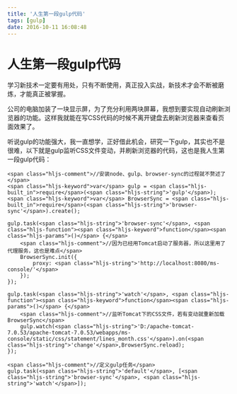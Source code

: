 ```yaml
---
title: '人生第一段gulp代码'
tags: [gulp]
date: 2016-10-11 16:08:48
---
```


# 人生第一段gulp代码

学习新技术一定要有用处，只有不断使用，真正投入实战，新技术才会不断被磨炼，才能真正被掌握。

公司的电脑加装了一块显示屏，为了充分利用两块屏幕，我想到要实现自动刷新浏览器的功能。这样我就能在写CSS代码的时候不离开键盘去刷新浏览器来查看页面效果了。

听说gulp的功能强大，我一直想学，正好借此机会，研究一下gulp，其实也不是很难，以下就是gulp监听CSS文件变动，并刷新浏览器的代码，这也是我人生第一段gulp代码：

    <span class="hljs-comment">//安装node、gulp、browser-sync的过程就不赘述了 </span>
    <span class="hljs-keyword">var</span> gulp = <span class="hljs-built_in">require</span>(<span class="hljs-string">'gulp'</span>);
    <span class="hljs-keyword">var</span> BrowserSync = <span class="hljs-built_in">require</span>(<span class="hljs-string">'browser-sync'</span>).create();

    gulp.task(<span class="hljs-string">'browser-sync'</span>, <span class="hljs-function"><span class="hljs-keyword">function</span><span class="hljs-params">()</span> {</span>
        <span class="hljs-comment">//因为已经用Tomcat启动了服务器，所以这里用了代理服务，这也是难点</span>
        BrowserSync.init({
            proxy: <span class="hljs-string">'http://localhost:8080/ms-console/'</span>
        });
    });

    gulp.task(<span class="hljs-string">'watch'</span>, <span class="hljs-function"><span class="hljs-keyword">function</span><span class="hljs-params">()</span> {</span>
        <span class="hljs-comment">//监听Tomcat下的CSS文件，若有变动就重新加载BrowserSync</span>
        gulp.watch(<span class="hljs-string">'D:/apache-tomcat-7.0.53/apache-tomcat-7.0.53/webapps/ms-console/static/css/statement/lines_month.css'</span>).on(<span class="hljs-string">'change'</span>,BrowserSync.reload);
    });

    <span class="hljs-comment">//定义gulp任务</span>
    gulp.task(<span class="hljs-string">'default'</span>, [<span class="hljs-string">'browser-sync'</span>, <span class="hljs-string">'watch'</span>]);
